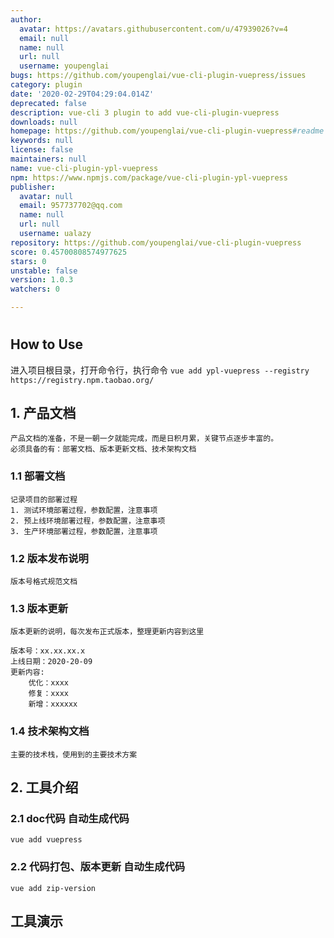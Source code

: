 ```yaml
---
author:
  avatar: https://avatars.githubusercontent.com/u/47939026?v=4
  email: null
  name: null
  url: null
  username: youpenglai
bugs: https://github.com/youpenglai/vue-cli-plugin-vuepress/issues
category: plugin
date: '2020-02-29T04:29:04.014Z'
deprecated: false
description: vue-cli 3 plugin to add vue-cli-plugin-vuepress
downloads: null
homepage: https://github.com/youpenglai/vue-cli-plugin-vuepress#readme
keywords: null
license: false
maintainers: null
name: vue-cli-plugin-ypl-vuepress
npm: https://www.npmjs.com/package/vue-cli-plugin-ypl-vuepress
publisher:
  avatar: null
  email: 957737702@qq.com
  name: null
  url: null
  username: ualazy
repository: https://github.com/youpenglai/vue-cli-plugin-vuepress
score: 0.45700808574977625
stars: 0
unstable: false
version: 1.0.3
watchers: 0

---
```


#

## How to Use
进入项目根目录，打开命令行，执行命令
`vue add ypl-vuepress --registry https://registry.npm.taobao.org/`


## 1. 产品文档
    产品文档的准备，不是一朝一夕就能完成，而是日积月累，关键节点逐步丰富的。
    必须具备的有：部署文档、版本更新文档、技术架构文档
    
### 1.1 部署文档
    记录项目的部署过程
    1. 测试环境部署过程，参数配置，注意事项
    2. 预上线环境部署过程，参数配置，注意事项
    3. 生产环境部署过程，参数配置，注意事项
    
### 1.2 版本发布说明
    版本号格式规范文档

### 1.3 版本更新
    版本更新的说明，每次发布正式版本，整理更新内容到这里
    
    版本号：xx.xx.xx.x
    上线日期：2020-20-09
    更新内容:
        优化：xxxx
        修复：xxxx
        新增：xxxxxx
    
### 1.4 技术架构文档
    主要的技术栈，使用到的主要技术方案
    
## 2. 工具介绍

### 2.1 doc代码 自动生成代码
`vue add vuepress`

### 2.2 代码打包、版本更新 自动生成代码
`vue add zip-version`

## 工具演示
